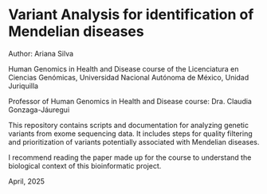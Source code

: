 # Variant Analysis for identification of Mendelian diseases

Author: Ariana Silva

Human Genomics in Health and Disease course of the Licenciatura en Ciencias Genómicas, Universidad Nacional Autónoma de México, Unidad Juriquilla

Professor of Human Genomics in Health and Disease course: Dra. Claudia Gonzaga-Jáuregui

This repository contains scripts and documentation for analyzing genetic variants from exome sequencing data. It includes steps for quality filtering and prioritization of variants potentially associated with Mendelian diseases.

I recommend reading the paper made up for the course to understand the biological context of this bioinformatic project.

April, 2025
